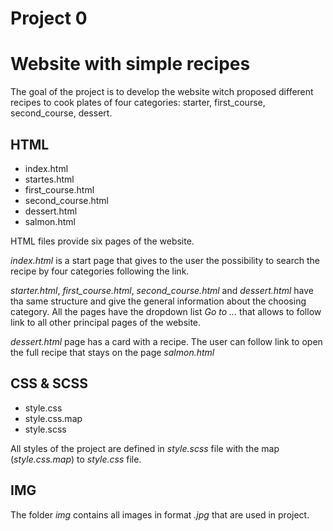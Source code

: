 # Project 0
# Website with simple recipes

The goal of the project is to develop the website witch proposed different recipes to cook plates of four categories: starter, first_course, second_course, dessert.


## HTML
- index.html
- startes.html
- first_course.html
- second_course.html
- dessert.html
- salmon.html

HTML files provide six pages of the website. 

*index.html* is a start page that gives to the user the possibility to search the recipe by four categories following the link.  

*starter.html*, *first_course.html*, *second_course.html* and *dessert.html* have tha same structure and give the general information about the choosing category. All the pages have the dropdown list *Go to ...* that allows to follow link to all other principal pages of the website. 

*dessert.html* page has a card with a recipe. The user can follow link to open the full recipe that stays on the page *salmon.html*

## CSS & SCSS
- style.css
- style.css.map
- style.scss

All styles of the project are defined in *style.scss* file with the map (*style.css.map*) to *style.css* file.

## IMG
The folder *img* contains all images in format *.jpg* that are used in project. 